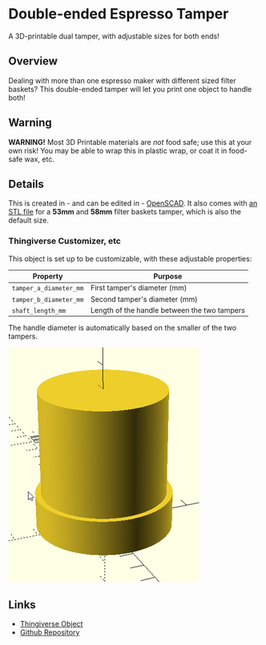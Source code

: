 # Double-ended Espresso Tamper

A 3D-printable dual tamper, with adjustable sizes for both ends!

## Overview

Dealing with more than one espresso maker with different sized filter baskets?
This double-ended tamper will let you print one object to handle both!

## Warning

**WARNING!** Most 3D Printable materials are *not* food safe; use this at your
own risk! You may be able to wrap this in plastic wrap, or coat it in food-safe
wax, etc.

## Details

This is created in - and can be edited in - [OpenSCAD](https://openscad.org/).
It also comes with [an STL file](double-ended-tamper-53mm-58mm-x30mm.stl) for a
**53mm** and **58mm** filter baskets tamper, which is also the default size.

### Thingiverse Customizer, etc

This object is set up to be customizable, with these adjustable properties:

| Property               | Purpose                       |
|------------------------|-------------------------------|
| `tamper_a_diameter_mm` | First tamper's diameter (mm)  |
| `tamper_b_diameter_mm` | Second tamper's diameter (mm) |
| `shaft_length_mm`      | Length of the handle between the two tampers |

The handle diameter is automatically based on the smaller of the two tampers.

![Alt text](images/tamper_openscad_screenshot1.png)

## Links

- [Thingiverse Object](https://www.thingiverse.com/thing:6124438)
- [Github Repository](https://github.com/GeoMaciolek/double-ended-espresso-tamper)
